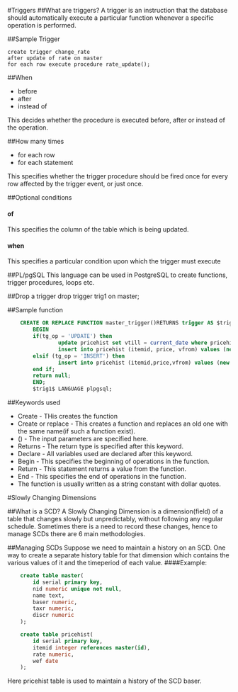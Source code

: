 #Triggers
##What are triggers?
A trigger is an instruction that the database should automatically execute a particular function whenever a specific operation is performed.

##Sample Trigger

	create trigger change_rate
	after update of rate on master
	for each row execute procedure rate_update();

##When
* before
* after
* instead of

This decides whether the procedure is executed before, after or instead of the operation.

##How many times
* for each row
* for each statement

This specifies whether the trigger procedure should be fired once for every row affected by the trigger event, or just once.

##Optional conditions

#### of
This specifies the column of the table which is being updated.

#### when
This specifies a particular condition upon which the trigger must execute

##PL/pgSQL
This language can be used in PostgreSQL to create functions, trigger procedures, loops etc.

##Drop a trigger
	drop trigger trig1 on master;

##Sample function
``` sql
	CREATE OR REPLACE FUNCTION master_trigger()RETURNS trigger AS $trig1$
		BEGIN
		if(tg_op = 'UPDATE') then
				update pricehist set vtill = current_date where pricehist.itemid = new.id and vtill ISNULL;
				insert into pricehist (itemid, price, vfrom) values (new.id, new.rate, current_date);
		elsif (tg_op = 'INSERT') then
				insert into pricehist (itemid,price,vfrom) values (new.id, new.rate, current_date);
		end if;
		return null;
		END;
		$trig1$ LANGUAGE plpgsql;
```
##Keywords used

* Create - THis creates the function
* Create or replace - This creates a function and replaces an old one with the same name(if such a function exist).
* () - The input parameters are specified here.
* Returns - The return type is specified after this keyword.
* Declare - All variables used are declared after this keyword.
* Begin - This specifies the beginning of operations in the function.
* Return - This statement returns a value from the function.
* End - This specifies the end of operations in the function.
* The function is usually written as a string constant with dollar quotes.

#Slowly Changing Dimensions

##What is a SCD?
A Slowly Changing Dimension is a dimension(field) of a table that changes slowly but unpredictably, without following any regular schedule. Sometimes there is a need to record these changes, hence to manage SCDs there are 6 main methodologies.

##Managing SCDs
Suppose we need to maintain a history on an SCD. One way to create a separate history table for that dimension which contains the various values of it and the timeperiod of each value.
####Example:
``` sql
	create table master(
		id serial primary key,
		nid numeric unique not null,
		name text,
		baser numeric,
		taxr numeric,
		discr numeric
	);

	create table pricehist(
		id serial primary key,
		itemid integer references master(id),
		rate numeric,
		wef date
	);
```
Here pricehist table is used to maintain a history of the SCD baser.
